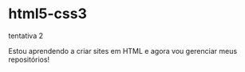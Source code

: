 # html5-css3
 tentativa 2

Estou aprendendo a criar sites em HTML e agora vou gerenciar meus repositórios!